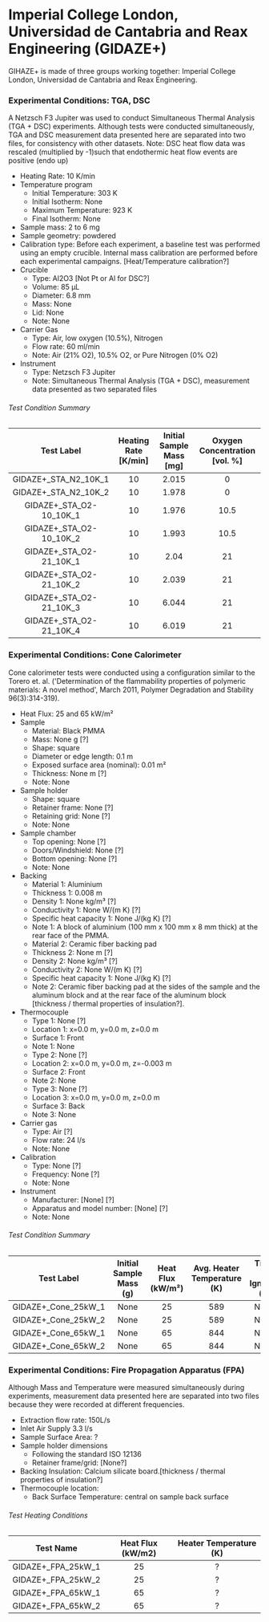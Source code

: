 # Imperial College London, Universidad de Cantabria and Reax Engineering (GIDAZE+)
GIHAZE+ is made of three groups working together: Imperial College London, Universidad de Cantabria and Reax Engineering.

### Experimental Conditions: TGA, DSC
A Netzsch F3 Jupiter was used to conduct Simultaneous Thermal Analysis (TGA + DSC) experiments. Although tests were conducted simultaneously, TGA and DSC measurement data presented here are separated into two files, for consistency with other datasets.
Note: DSC heat flow data was rescaled (multiplied by -1)such that endothermic heat flow events are positive (endo up)

* Heating Rate: 10 K/min
* Temperature program
  - Initial Temperature: 303 K
  - Initial Isotherm: None
  - Maximum Temperature: 923 K
  - Final Isotherm: None
* Sample mass: 2 to 6 mg
* Sample geometry: powdered
* Calibration type: Before each experiment, a baseline test was performed using an empty crucible. Internal mass calibration are performed before each experimental campaigns. [Heat/Temperature calibration?]
* Crucible
  - Type: Al2O3 [Not Pt or Al for DSC?]
  - Volume: 85 µL
  - Diameter: 6.8 mm
  - Mass: None
  - Lid: None
  - Note: None
* Carrier Gas
  - Type: Air, low oxygen (10.5%), Nitrogen
  - Flow rate: 60  ml/min
  - Note: Air (21% O2), 10.5% O2, or Pure Nitrogen (0% O2)
* Instrument
  - Type: Netzsch F3 Jupiter
  - Note: Simultaneous Thermal Analysis (TGA + DSC), measurement data presented as two separated files

###### Test Condition Summary

| Test Label | Heating Rate [K/min] | Initial Sample Mass [mg] | Oxygen Concentration [vol. %] |
|:------:|:------:|:------:|:------:|
|GIDAZE+\_STA\_N2\_10K\_1     | 10 | 2.015|  0   |  
|GIDAZE+\_STA\_N2\_10K\_2     | 10 | 1.978|  0   |  
|GIDAZE+\_STA\_O2\-10\_10K\_1 | 10 | 1.976| 10.5 |  
|GIDAZE+\_STA\_O2\-10\_10K\_2 | 10 | 1.993| 10.5 |  
|GIDAZE+\_STA\_O2\-21\_10K\_1 | 10 | 2.04 | 21   |
|GIDAZE+\_STA\_O2\-21\_10K\_2 | 10 | 2.039| 21   |  
|GIDAZE+\_STA\_O2\-21\_10K\_3 | 10 | 6.044| 21   |  
|GIDAZE+\_STA\_O2\-21\_10K\_4 | 10 | 6.019| 21   |   



### Experimental Conditions: Cone Calorimeter
Cone calorimeter tests were conducted using a configuration similar to the Torero et. al. ('Determination of the flammability properties of polymeric materials: A novel method', March 2011, Polymer Degradation and Stability 96(3):314-319).


* Heat Flux: 25 and 65 kW/m²
* Sample
  - Material: Black PMMA
  - Mass: None g [?]
  - Shape: square
  - Diameter or edge length: 0.1 m
  - Exposed surface area (nominal): 0.01 m²
  - Thickness: None m [?]
  - Note: None
* Sample holder
  - Shape: square
  - Retainer frame: None [?]
  - Retaining grid: None [?]
  - Note: None
* Sample chamber
  - Top opening: None [?]
  - Doors/Windshield: None [?]
  - Bottom opening: None [?]
  - Note: None
* Backing
  - Material 1: Aluminium
  - Thickness 1: 0.008 m
  - Density 1: None kg/m³ [?]
  - Conductivity 1: None W/(m K) [?]
  - Specific heat capacity 1: None J/(kg K) [?]
  - Note 1: A block of aluminium (100 mm x 100 mm x 8 mm thick) at the rear face of the PMMA.
  - Material 2: Ceramic fiber backing pad
  - Thickness 2: None m [?]
  - Density 2: None kg/m³ [?]
  - Conductivity 2: None W/(m K) [?]
  - Specific heat capacity 1: None J/(kg K) [?]
  - Note 2: Ceramic fiber backing pad at the sides of the sample and the aluminum block and at the rear face of the aluminum block [thickness / thermal properties of insulation?].
* Thermocouple
  - Type 1: None [?]
  - Location 1: x=0.0 m, y=0.0 m, z=0.0 m
  - Surface 1: Front
  - Note 1: None
  - Type 2: None [?]
  - Location 2: x=0.0 m, y=0.0 m, z=-0.003 m
  - Surface 2: Front
  - Note 2: None
  - Type 3: None [?]
  - Location 3: x=0.0 m, y=0.0 m, z=0.0 m
  - Surface 3: Back
  - Note 3: None
* Carrier gas
  - Type: Air [?]
  - Flow rate: 24 l/s
  - Note: None
* Calibration
  - Type: None [?]
  - Frequency: None [?]
  - Note: None
* Instrument
  - Manufacturer: [None] [?]
  - Apparatus and model number: [None] [?]
  - Note: None

###### Test Condition Summary

| Test Label | Initial Sample Mass (g) | Heat Flux (kW/m²) | Avg. Heater Temperature (K) | Time to Ignition (s) |
|:------:|:------:|:------:|:------:|:------:|
| GIDAZE+_Cone_25kW_1 | None | 25 | 589 | None |
| GIDAZE+_Cone_25kW_2 | None | 25 | 589 | None |
| GIDAZE+_Cone_65kW_1 | None | 65 | 844 | None |
| GIDAZE+_Cone_65kW_2 | None | 65 | 844 | None |




### Experimental Conditions: Fire Propagation Apparatus (FPA)
Although Mass and Temperature were measured simultaneously during experiments, measurement data presented here are separated into two files because they were recorded at different frequencies.

* Extraction flow rate: 150L/s
* Inlet Air Supply 3.3 l/s
* Sample Surface Area: ?
* Sample holder dimensions
    - Following the standard ISO 12136
    - Retainer frame/grid: [None?]
* Backing Insulation: Calcium silicate board.[thickness / thermal properties of insulation?]
* Thermocouple location:
    - Back Surface Temperature: central on sample back surface

###### Test Heating Conditions  
| Test Name | Heat Flux (kW/m2) | Heater Temperature (K) |
|----------|:------:|:---:|
| GIDAZE+_FPA_25kW_1 | 25 | ? |
| GIDAZE+_FPA_25kW_2 | 25 | ? |
| GIDAZE+_FPA_65kW_1 | 65 | ? |
| GIDAZE+_FPA_65kW_2 | 65 | ? |
